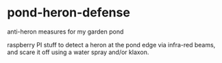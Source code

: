 # pond-heron-defense
anti-heron measures for my garden pond

raspberry PI stuff to detect a heron at the pond edge via infra-red beams, and scare it off using a water spray and/or klaxon.
